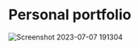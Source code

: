 # Personal portfolio

![Screenshot 2023-07-07 191304](https://github.com/shamsky777/portfolio/assets/111402885/a43df945-5b95-4a7b-a916-4eecb12d3be1)
